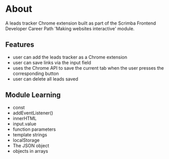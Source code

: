 # About

A leads tracker Chrome extension built as part of the Scrimba Frontend Developer Career Path 'Making websites interactive' module.

## Features

-   user can add the leads tracker as a Chrome extension
-   user can save links via the input field 
-   uses the Chrome API to save the current tab when the user presses the corresponding button
-   user can delete all leads saved

## Module Learning

-   const
-   addEventListener()
-   innerHTML
-   input.value
-   function parameters
-   template strings
-   localStorage
-   The JSON object
-   objects in arrays